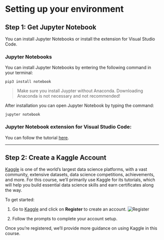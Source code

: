 # Setting up your environment


## Step 1: Get Jupyter Notebook

You can install Jupyter Notebooks or install the extension for Visual Studio Code.

### Jupyter Notebooks

You can install Jupyter Notebooks by entering the following command in your terminal:

`pip3 install notebook`

> Make sure you install Juypter without Anaconda. Downloading Anaconda is not necessary and not recommended!

After installation you can open Jupyter Notebook by typing the command:

`jupyter notebook`

### Jupyter Notebook extension for Visual Studio Code:

  You can follow the tutorial [here](https://code.visualstudio.com/docs/datascience/jupyter-notebooks).


---

## Step 2: Create a Kaggle Account

[Kaggle](https://www.kaggle.com/) is one of the world’s largest data science platforms, with a vast community, extensive datasets, data science competitions, achievements, and more. For this course, we’ll primarily use Kaggle for its tutorials, which will help you build essential data science skills and earn certificates along the way.

To get started:

1. Go to [Kaggle](https://www.kaggle.com/) and click on **Register** to create an account.
![Register](/Resources/kaggle_register_screenshot.png)

2. Follow the prompts to complete your account setup.

Once you’re registered, we’ll provide more guidance on using Kaggle in this course.

